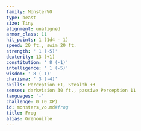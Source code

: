 ```yaml
---
family: MonsterVO
type: beast
size: Tiny
alignment: unaligned
armor_class: 11
hit_points: 1 (1d4 - 1)
speed: 20 ft., swim 20 ft.
strength: ' 1 (-5)'
dexterity: 13 (+1)
constitution: ' 8 (-1)'
intelligence: ' 1 (-5)'
wisdom: ' 8 (-1)'
charisma: ' 3 (-4)'
skills: Perception +1, Stealth +3
senses: darkvision 30 ft., passive Perception 11
languages: '-'
challenge: 0 (0 XP)
id: monsters_vo.md#frog
title: Frog
alias: Grenouille
---
```


